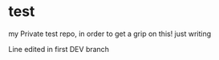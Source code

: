 test
====

my Private test repo, in order to get a grip on this!
just writing

Line edited in first DEV branch
